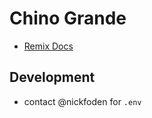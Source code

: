 # Chino Grande

- [Remix Docs](https://remix.run/docs)

## Development

- contact @nickfoden for `.env`

